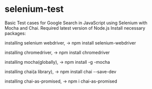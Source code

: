 # selenium-test
Basic Test cases for Google Search in JavaScript using Selenium with Mocha and Chai.
Required latest version of Node.js
Install necessary packages:
  
  installing selenium webdriver,
        -> npm install selenium-webdriver
  
  installing chromedriver,
        -> npm install chromedriver
         
  installing mocha(globally),
       -> npm install -g -mocha
        
  installing chai(a library),
       -> npm install chai --save-dev
        
  installing chai-as-promised,
      -> npm i chai-as-promised
